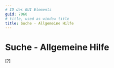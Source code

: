 ```yaml
---
# ID des GUI Elements
guid: 7060
# title, used as window title
title: Suche - Allgemeine Hilfe
---
```


# Suche - Allgemeine Hilfe

[?]

